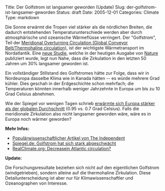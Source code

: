 Title: Der Golfstrom ist langsamer geworden (Update)
Slug: der-golfstrom-ist-langsamer-geworden
Status: draft
Date: 2005-12-01
Categories: Climate
Type: markdown

Die Sonne erwärmt die Tropen viel stärker als die nördlichen Breiten, die dadurch entstehenden Temperaturunterschiede werden aber durch atmosphärische und ozeanische Wärmeflüsse verringert. Der "Golfstrom", Teil der [Meridional Overturning Circulation (Global Conveyor Belt/Thermohaline circulation)](http://en.wikipedia.org/wiki/Global_conveyor_belt), ist der wichtigste Wärmetransport im Nordatlantik. Eine [neue Studie](http://www.nature.com/nature/journal/v438/n7068/abs/nature04385.html), welche in der heutigen Ausgabe von [Nature](http://www.nature.com/nature/) publiziert wurde, legt nun Nahe, dass die Zirkulation in den letzten 50 Jahren um 30% langsamer geworden ist.

Ein vollständiger Stillstand des Golfstromes hätte zur Folge, dass wir in Nordeuropa dasselbe Klima wie in Kanada hätten -- es würde mehrere Grad kühler. Dies geschah in der Erdgeschichte schon mehrfach; die Temperaturen könnten innerhalb weniger Jahrzehnte in Europa um bis zu 10 Grad Celsius abnehmen.

Wie der Spiegel vor wenigen Tagen schrieb [erwärmte sich Europa stärker als der globalen Durchschnitt](http://www.spiegel.de/wissenschaft/erde/0,1518,387651,00.html) (0.95 vs. 0.7 Grad Celsius). Falls die meridionale Zirkulation also nicht langsamer geworden wäre, wäre es in Europa noch wärmer geworden?

**Mehr Infos:**

- [Populärwissenschaftlicher Artikel von The Independent](http://news.independent.co.uk/environment/article330361.ece)
- [Spiegel.de: Golfstrom hat sich stark abgeschwächt](http://www.spiegel.de/wissenschaft/erde/0,1518,387715,00.html)
- [RealClimate.org: Decreasein Atlantic circulation?](http://www.realclimate.org/index.php?p=225)

**Update:**

Die Forschungsresultate beziehen sich nicht auf den eigentlichen Golfstrom (windgetrieben), sondern alleine auf die thermohaline Zirkulation. Diese Detailunterscheidung ist aber nur für Klimawissenschaftler und Ozeanographen von Interesse.

